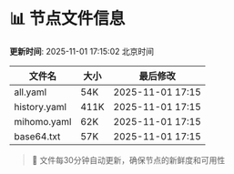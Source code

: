 # 📊 节点文件信息

**更新时间**: 2025-11-01 17:15:02 北京时间

| 文件名 | 大小 | 最后修改 |
|--------|------|----------|
| all.yaml | 54K | 2025-11-01 17:15 |
| history.yaml | 411K | 2025-11-01 17:15 |
| mihomo.yaml | 62K | 2025-11-01 17:15 |
| base64.txt | 57K | 2025-11-01 17:15 |

> 🔄 文件每30分钟自动更新，确保节点的新鲜度和可用性
